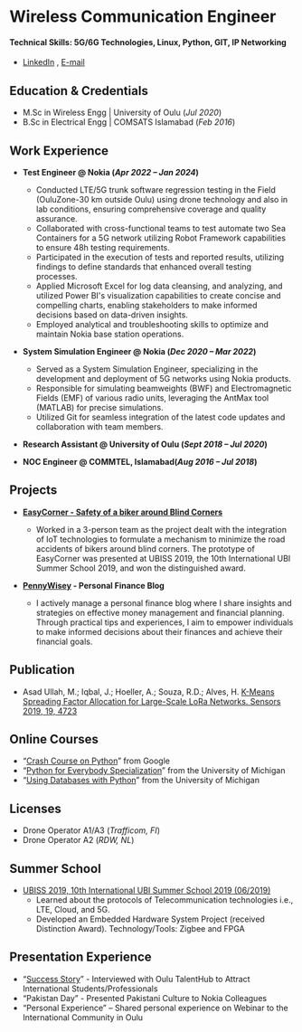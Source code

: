 # Wireless Communication Engineer
#### Technical Skills: 5G/6G Technologies, Linux, Python, GIT, IP Networking
- [LinkedIn](https://www.linkedin.com/in/junnaidiqbal/) , [E-mail](mailto:junnaid.iqbal@gmail.com?subject=[GitHub]%20Junnaid%20Iqbal)

## Education & Credentials
- M.Sc in Wireless Engg | University of Oulu (_Jul 2020_)
- B.Sc in Electrical Engg | COMSATS Islamabad (_Feb 2016_)

## Work Experience
- **Test Engineer @ Nokia (_Apr 2022 – Jan 2024_)**
    - Conducted LTE/5G trunk software regression testing in the Field (OuluZone-30 km outside Oulu) using drone technology and also in lab conditions, ensuring comprehensive coverage and quality assurance.
    - Collaborated with cross-functional teams to test automate two Sea Containers for a 5G network utilizing Robot Framework capabilities to ensure 48h testing requirements.
    - Participated in the execution of tests and reported results, utilizing findings to define standards that enhanced overall testing processes.
    - Applied Microsoft Excel for log data cleansing, and analyzing, and utilized Power BI's visualization capabilities to create concise and compelling charts, enabling stakeholders to make informed decisions based on data-driven insights.
    - Employed analytical and troubleshooting skills to optimize and maintain Nokia base station operations.

- **System Simulation Engineer @ Nokia (_Dec 2020 – Mar 2022_)**
    - Served as a System Simulation Engineer, specializing in the development and deployment of 5G networks using Nokia products.
    - Responsible for simulating beamweights (BWF) and Electromagnetic Fields (EMF) of various radio units, leveraging the AntMax tool (MATLAB) for precise simulations.
    - Utilized Git for seamless integration of the latest code updates and collaboration with team members.

- **Research Assistant @ University of Oulu (_Sept 2018 – Jul 2020_)**

- **NOC Engineer @ COMMTEL, Islamabad(_Aug 2016 – Jul 2018_)**

## Projects
- **[EasyCorner - Safety of a biker around Blind Corners](https://ubicomp.oulu.fi/UBISS2019)**
    - Worked in a 3-person team as the project dealt with the integration of IoT technologies to formulate a mechanism to minimize the road accidents of bikers around blind corners. The prototype of EasyCorner was presented at UBISS 2019, the 10th International UBI Summer School 2019, and won the distinguished award.

- **[PennyWisey](https://pennywisey.com) - Personal Finance Blog**
    - I actively manage a personal finance blog where I share insights and strategies on effective money management and financial planning. Through practical tips and experiences, I aim to empower individuals to make informed decisions about their finances and achieve their financial goals.



## Publication
- Asad Ullah, M.; Iqbal, J.; Hoeller, A.; Souza, R.D.; Alves, H. [K-Means Spreading Factor Allocation for Large-Scale LoRa Networks. Sensors 2019, 19, 4723](https://www.mdpi.com/1424-8220/19/21/4723)

## Online Courses
- “[Crash Course on Python](https://www.coursera.org/account/accomplishments/verify/8ZZXGTVC4NKM?utm_campaign=copybutton_certificate&utm_content=cert_image&utm_medium=certificate&utm_source=link)” from Google
- “[Python for Everybody Specialization](https://www.coursera.org/account/accomplishments/specialization/certificate/GW8NH2DAKPYQ)” from the University of Michigan
- “[Using Databases with Python](https://www.coursera.org/account/accomplishments/certificate/3KDV33WB86AZ)” from the University of Michigan

## Licenses
- Drone Operator A1/A3 (_Trafficom, FI_)
- Drone Operator A2 (_RDW, NL_)

## Summer School
- [UBISS 2019, 10th International UBI Summer School 2019 (06/2019)](https://ubicomp.oulu.fi/UBISS2019)
    - Learned about the protocols of Telecommunication technologies i.e., LTE, Cloud, and 5G.
    - Developed an Embedded Hardware System Project (received Distinction Award). Technology/Tools: Zigbee and FPGA

## Presentation Experience
- “[Success Story](https://www.youtube.com/watch?v=N24SsOPkJBc&ab_channel=Oulunkaupunki)” - Interviewed with Oulu TalentHub to Attract International Students/Professionals
- “Pakistan Day” - Presented Pakistani Culture to Nokia Colleagues
- “Personal Experience” – Shared personal experience on Webinar to the International Community in Oulu

